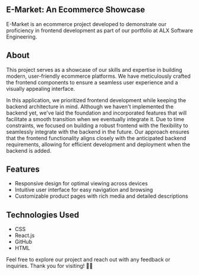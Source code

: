 ## E-Market: An Ecommerce Showcase
E-Market is an ecommerce project developed to demonstrate our proficiency in frontend development as part of our portfolio at ALX Software Engineering.

## About
This project serves as a showcase of our skills and expertise in building modern, user-friendly ecommerce platforms. We have meticulously crafted the frontend components to ensure a seamless user experience and a visually appealing interface.

In this application, we prioritized frontend development while keeping the backend architecture in mind. Although we haven't implemented the backend yet, we've laid the foundation and incorporated features that will facilitate a smooth transition when we eventually integrate it. Due to time constraints, we focused on building a robust frontend with the flexibility to seamlessly integrate with the backend in the future. Our approach ensures that the frontend functionality aligns closely with the anticipated backend requirements, allowing for efficient development and deployment when the backend is added.

## Features
- Responsive design for optimal viewing across devices
- Intuitive user interface for easy navigation and browsing
- Customizable product pages with rich media and detailed descriptions

## Technologies Used
- CSS
- React.js
- GitHub
- HTML

Feel free to explore our project and reach out with any feedback or inquiries. Thank you for visiting! 🛒✨
